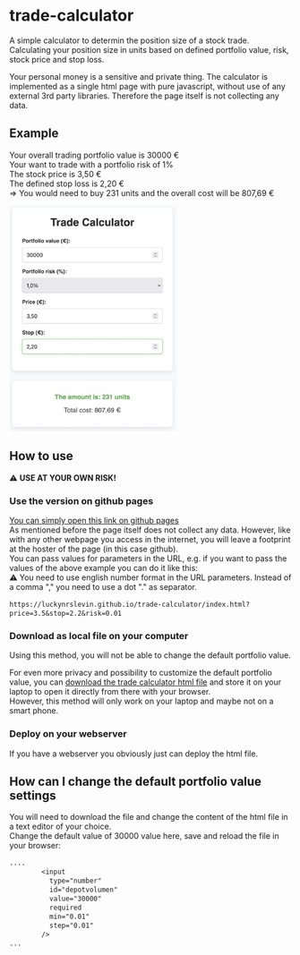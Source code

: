 # trade-calculator

A simple calculator to determin the position size of a stock trade. Calculating your position size in units based on defined portfolio value, risk, stock price and stop loss.

Your personal money is a sensitive and private thing. The calculator is implemented as a single html page with pure javascript, without use of any external 3rd party libraries. Therefore the page itself is not collecting any data.

## Example
Your overall trading portfolio value is 30000 €  
Your want to trade with a portfolio risk of 1%  
The stock price is 3,50 €  
The defined stop loss is 2,20 €  
=> You would need to buy 231 units and the overall cost will be 807,69 €  

<img src="https://github.com/luckynrslevin/trade-calculator/blob/main/screenshot-example.jpg?raw=true" alt="drawing" width="300"/>


## How to use

⚠️ __USE AT YOUR OWN RISK!__

### Use the version on github pages

[You can simply open this link on github pages](https://luckynrslevin.github.io/trade-calculator/index.html)  
As mentioned before the page itself does not collect any data. However, like with any other webpage you access in the internet, you will leave a footprint at the hoster of the page (in this case github).   
You can pass values for parameters in the URL, e.g. if you want to pass the values of the above example you can do it like this:  
⚠️ You need to use english number format in the URL parameters. Instead of a comma "," you need to use a dot "." as separator.  
```
https://luckynrslevin.github.io/trade-calculator/index.html?price=3.5&stop=2.2&risk=0.01
```
### Download as local file on your computer
Using this method, you will not be able to change the default portfolio value.

For even more privacy and possibility to customize the default portfolio value, you can <a id="raw-url" href="https://raw.githubusercontent.com/luckynrslevin/trade-calculator/main/index.html">download the trade calculator html file</a> and  store it on your laptop to open it directly from there with your browser.  
However, this method will only work on your laptop and maybe not on a smart phone.

### Deploy on your webserver
If you have a webserver you obviously just can deploy the html file.

## How can I change the default portfolio value settings
You will need to download the file and change the content of the html file in a text editor of your choice.  
Change the default value of 30000 value here, save and reload the file in your browser:
```
....
        <input
          type="number"
          id="depotvolumen"
          value="30000"
          required
          min="0.01"
          step="0.01"
        />
...
```
